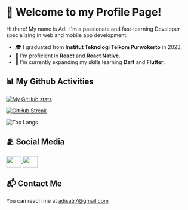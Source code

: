 # 👋 Welcome to my Profile Page!

Hi there! My name is Adi. I'm a passionate and fast-learning Developer specializing in web and mobile app development.

- 🎓 I graduated from **Institut Teknologi Telkom Purwokerto** in 2023.
- 🌟 I'm proficient in **React** and **React Native**.
- 🌱 I’m currently expanding my skills learning **Dart** and **Flutter**.


## 📊 My Github Activities

[![My GitHub stats](https://github-readme-stats.vercel.app/api?username=adisatr7)](https://github.com/anuraghazra/github-readme-stats)

[![GitHub Streak](https://streak-stats.demolab.com/?user=adisatr7)](https://git.io/streak-stats)

![Top Langs](https://github-readme-stats.vercel.app/api/top-langs/?username=adisatr7)


## 🫂 Social Media

<a href="https://www.linkedin.com/in/adisatr7/">
    <img src="https://raw.githubusercontent.com/rahuldkjain/github-profile-readme-generator/master/src/images/icons/Social/linked-in-alt.svg" width=40 height=30 align="center"/>
<a/>

<a href="https://www.linkedin.com/in/adisatr7/">
    <img src="https://raw.githubusercontent.com/rahuldkjain/github-profile-readme-generator/master/src/images/icons/Social/instagram.svg" width=40 height=30 align="center"/>
<a/>


## 📬 Contact Me

You can reach me at [adisatr7@gmail.com](mailto:adisatr7@gmail.com)
